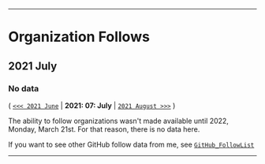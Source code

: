 
***

# Organization Follows

## 2021 July

### No data

( [`<<< 2021 June`](/Follows/2021/06_June/) | **2021: 07: July** | [`2021 August >>>`](/Follows/2021/08_August/) )

The ability to follow organizations wasn't made available until 2022, Monday, March 21st. For that reason, there is no data here.

If you want to see other GitHub follow data from me, see [`GitHub_FollowList`](https://github.com/seanpm2001/GitHub_FollowList/)

***
